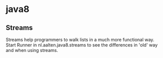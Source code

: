 # java8

## Streams
Streams help programmers to walk lists in a much more functional way.
Start Runner in nl.aalten.java8.streams to see the differences in 'old' way and when using streams.
